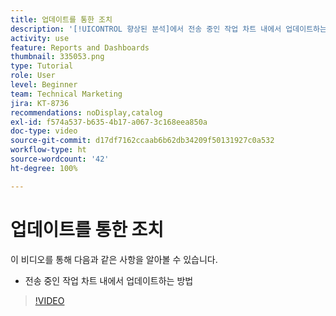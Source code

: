```yaml
---
title: 업데이트를 통한 조치
description: '[!UICONTROL 향상된 분석]에서 전송 중인 작업 차트 내에서 업데이트하는 방법을 알아봅니다.'
activity: use
feature: Reports and Dashboards
thumbnail: 335053.png
type: Tutorial
role: User
level: Beginner
team: Technical Marketing
jira: KT-8736
recommendations: noDisplay,catalog
exl-id: f574a537-b635-4b17-a067-3c168eea850a
doc-type: video
source-git-commit: d17df7162ccaab6b62db34209f50131927c0a532
workflow-type: ht
source-wordcount: '42'
ht-degree: 100%

---
```


# 업데이트를 통한 조치

이 비디오를 통해 다음과 같은 사항을 알아볼 수 있습니다.

* 전송 중인 작업 차트 내에서 업데이트하는 방법

>[!VIDEO](https://video.tv.adobe.com/v/3436872/?quality=12&learn=on&enablevpops&captions=kor)
